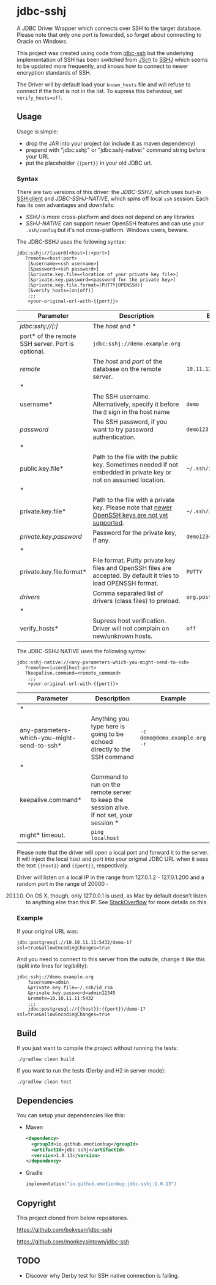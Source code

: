 # jdbc-sshj

A JDBC Driver Wrapper which connects over SSH to the target database. Please note that only one port is fowarded, so
forget about connecting to Oracle on Windows.

This project was created using code from [jdbc-ssh](https://github.com/monkeysintown/jdbc-ssh) but the underlying
implementation of SSH has been switched from [JSch](http://www.jcraft.com/jsch/) to
[SSHJ](https://github.com/hierynomus/sshj) which seems to be updated more frequently, and knows how to connect to newer
encryption standards of SSH.

The Driver will by default load your `known_hosts` file and will refuse to connect if the host is not in the list. To
supress this behaviour, set `verify_hosts=off`.

## Usage

Usage is simple:

- drop the JAR into your project (or include it as maven dependency)
- prepend with "jdbc:sshj:" or "jdbc:sshj-native:" command string before your URL
- put the placeholder `{{port}}` in your old JDBC url.

### Syntax

There are two versions of this driver: the *JDBC-SSHJ*, which uses
buit-in [SSH client](https://github.com/hierynomus/sshj) and *JDBC-SSHJ-NATIVE*, which spins off local `ssh` session.
Each has its own advantages and downfalls:

- *SSHJ* is more cross-platform and does not depend on any libraries
- *SSHJ-NATIVE* can support newer OpenSSH features and can use your `.ssh/config` but it's not cross-platform. Windows
  users, beware.

The JDBC-SSHJ uses the following syntax:

```
jdbc:sshj://[user@]<host>[:<port>]
   ?remote=<host:port>
	[&username=<ssh username>]
	[&password=<ssh password>]
	[&private.key.file=<location of your private key file>]
	[&private.key.password=<password for the private key>]
	[&private.key.file.format=(PUTTY|OPENSSH)]
	[&verify_hosts=(on|off)]
	;;;
	<your-original-url-with-{{port}}>
```

| Parameter | Description | Example |                                                                       
| --- | --- | --- |                         
| *jdbc:sshj://<host>[:<port>]* | The *host* and *
port* of the remote SSH server. Port is optional. | `jdbc:sshj://demo.example.org` |
| *remote* | The *host* and *port* of the database on the remote server. | `10.11.12.13:5432` |
| *
username* | The SSH username. Alternatively, specify it before the `@` sign in the host name | `demo` |
| *password*| The SSH password, if you want to try password authentication. | `demo123` |
| *
public.key.file* | Path to the file with the public key. Sometimes needed if not embedded in private key or not on assumed location. | `~/.ssh/id_rsa.pub` |
| *
private.key.file* | Path to the file with a private key. Please note that [newer OpenSSH keys are not yet supported](https://github.com/hierynomus/sshj/issues/276).  | `~/.ssh/id_rsa` |
| *private.key.password* | Password for the private key, if any. | `demo1234` |
| *
private.key.file.format* | File format. Putty private key files and OpenSSH files are accepted. By default it tries to load OPENSSH format. | `PUTTY` | 
| *drivers* | Comma separated list of drivers (class files) to preload. | `org.postgresql.Driver` | 
| *
verify_hosts* | Supress host verification. Driver will not complain on new/unknown hosts. | `off` | 

The JDBC-SSHJ NATIVE uses the following syntax:

```
jdbc:sshj-native://<any-parameters-which-you-might-send-to-ssh>
   ?remote=<[user@]host:port>
   ?keepalive.command=<remote_command>
	;;;
	<your-original-url-with-{{port}}>
```

| Parameter | Description | Example |                                                                       
| --- | --- | --- |                         
| *
any-parameters-which-you-might-send-to-ssh* | Anything you type here is going to be echoed directly to the SSH command | `-c demo@demo.example.org -r` | 
| *
keepalive.command* | Command to run on the remote server to keep the session alive. If not set, your session *
might* timeout. | `ping localhost` |

Please note that the driver will open a local port and forward it to the server. It will inject the local host and port
into your original JDBC URL when it sees the text `{{host}}` and `{{port}}`, respectively.

Driver will listen on a local IP in the range from 127.0.1.2 - 127.0.1.200 and a random port in the range of 20000 -

20110. On OS X, though, only 127.0.0.1 is used, as Mac by default doesn't listen to anything else than this IP. See
       [StackOverflow](https://superuser.com/questions/458875/how-do-you-get-loopback-addresses-other-than-127-0-0-1-to-work-on-os-x)
       for more details on this.

### Example

If your original URL was:

```
jdbc:postgresql://10.10.11.11:5432/demo-1?ssl=true&allowEncodingChanges=true
```

And you need to connect to this server from the outside, change it like this (split into lines for legibility):

```
jdbc:sshj://demo.example.org
	?username=admin
	&private.key.file=~/.ssh/id_rsa
	&private.key.password=admin12345
	&remote=10.10.11.11:5432
	;;;
	jdbc:postgresql://{{host}}:{{port}}/demo-1?ssl=true&allowEncodingChanges=true
```

## Build

If you just want to compile the project without running the tests:

```
./gradlew clean build
```

If you want to run the tests (Derby and H2 in server mode):

```
./gradlew clean test
```

## Dependencies

You can setup your dependencies like this:

- Maven
  ```xml
  <dependency>
    <groupId>io.github.emotionbug</groupId>
    <artifactId>jdbc-sshj</artifactId>
    <version>1.0.13</version>
  </dependency>
  ```

- Gradle
  ```kotlin 
  implementation("io.github.emotionbug:jdbc-sshj:1.0.13")
  ```

## Copyright

This project cloned from below repositories.

https://github.com/bokysan/jdbc-sshj

https://github.com/monkeysintown/jdbc-ssh

## TODO

- Discover why Derby test for SSH native connection is failing.
